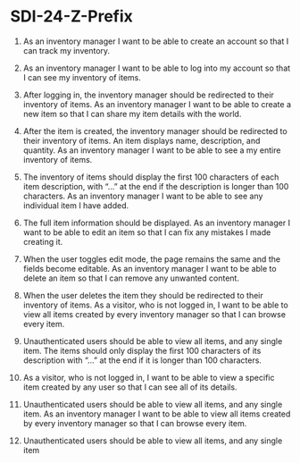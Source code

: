 # SDI-24-Z-Prefix
1. As an inventory manager I want to be able to create an account so that I can track my inventory.

2. As an inventory manager I want to be able to log into my account so that I can see my inventory of items.

3.  After logging in, the inventory manager should be redirected to their inventory of items.
    As an inventory manager I want to be able to create a new item so that I can share my item details with the world.

4.  After the item is created, the inventory manager should be redirected to their inventory of items.
    An item displays name, description, and quantity.
    As an inventory manager I want to be able to see a my entire inventory of items.

5.  The inventory of items should display the first 100 characters of each item description, with “...” at       the end if the description is longer than 100 characters.
As an inventory manager I want to be able to see any individual item I have added.
    
6.  The full item information should be displayed.
    As an inventory manager I want to be able to edit an item so that I can fix any mistakes I made creating it.

7.  When the user toggles edit mode, the page remains the same and the fields become editable.
    As an inventory manager I want to be able to delete an item so that I can remove any unwanted content.

8.  When the user deletes the item they should be redirected to their inventory of items.
    As a visitor, who is not logged in, I want to be able to view all items created by every inventory manager so that I can browse every item.

9.  Unauthenticated users should be able to view all items, and any single item.
    The items should only display the first 100 characters of its description with “...” at the end if it is longer than 100 characters.
    
10. As a visitor, who is not logged in, I want to be able to view a specific item created by any user so that    I can see all of its details.


11. Unauthenticated users should be able to view all items, and any single item.
    As an inventory manager I want to be able to view all items created by every inventory manager so that I can browse every item.

12. Unauthenticated users should be able to view all items, and any single item